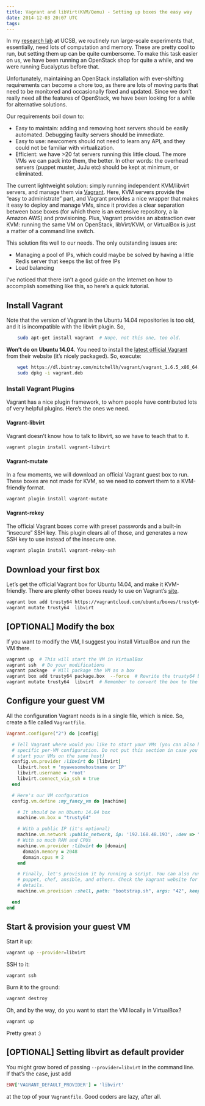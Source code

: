 ```yaml
---
title: Vagrant and libVirt(KVM/Qemu) - Setting up boxes the easy way
date: 2014-12-03 20:07 UTC
tags:
---
```


In my [research lab](http://seclab.cs.ucsb.edu) at UCSB, we routinely run large-scale experiments that, essentially, need lots of computation and memory. These are pretty cool to run, but setting them up can be quite cumbersome. To make this task easier on us, we have been running an OpenStack shop for quite a while, and we were running Eucalyptus before that.

Unfortunately, maintaining an OpenStack installation with ever-shifting requirements can become a chore too, as there are lots of moving parts that need to be monitored and occasionally fixed and updated. Since we don’t really need all the features of OpenStack, we have been looking for a while for alternative solutions.

Our requirements boil down to:

* Easy to maintain: adding and removing host servers should be easily automated. Debugging faulty servers should be immediate.
* Easy to use: newcomers should not need to learn any API, and they could not be familiar with virtualization.
* Efficient: we have >20 fat servers running this little cloud. The more VMs we can pack into them, the better. In other words: the overhead servers (puppet muster, JuJu etc) should be kept at minimum, or eliminated.

 The current lightweight solution: simply running independent KVM/libvirt servers, and manage them via [Vagrant](https://www.vagrantup.com). Here, KVM servers provide the “easy to administrate” part, and Vagrant provides a nice wrapper that makes it easy to deploy and manage VMs, since it provides a clear separation between base boxes (for which there is an extensive repository, a la Amazon AWS) and provisioning. Plus, Vagrant provides an abstraction over KVM: running the same VM on OpenStack, libVirt/KVM, or VirtualBox is just a matter of a command line switch.

 This solution fits well to our needs. The only outstanding issues are:

 * Managing a pool of IPs, which could maybe be solved by having a little Redis server that keeps the list of free IPs
 * Load balancing
 

 I’ve noticed that there isn’t a good guide on the Internet on how to accomplish something like this, so here’s a quick tutorial.


## Install Vagrant
Note that the version of Vagrant in the Ubuntu 14.04 repositories is too old, and it is incompatible with the libvirt plugin. So,

```bash
    sudo apt-get install vagrant  # Nope, not this one, too old.
```
**Won’t do on Ubuntu 14.04**. You need to install the [latest official Vagrant](https://www.vagrantup.com/downloads.html) from their website (it’s nicely packaged).
So, execute:

```bash
    wget https://dl.bintray.com/mitchellh/vagrant/vagrant_1.6.5_x86_64.deb -O vagrant.deb
    sudo dpkg -i vagrant.deb
```

### Install Vagrant Plugins
Vagrant has a nice plugin framework, to whom people have contributed lots of very helpful plugins. Here’s the ones we need.

#### Vagrant-libvirt

Vagrant doesn’t know how to talk to libvirt, so we have to teach that to it.

```bash
vagrant plugin install vagrant-libvirt
```

#### Vagrant-mutate

In a few moments, we will download an official Vagrant guest box to run. These boxes are not made for KVM, so we need to convert them to a KVM-friendly format.

```bash
vagrant plugin install vagrant-mutate
```
#### Vagrant-rekey

The official Vagrant boxes come with preset passwords and a built-in “insecure” SSH key. This plugin clears all of those, and generates a new SSH key to use instead of the insecure one.

```bash
vagrant plugin install vagrant-rekey-ssh
```


## Download your first box
Let’s get the official Vagrant box for Ubuntu 14.04, and make it KVM-friendly. There are plenty other boxes ready to use on Vagrant’s [site](https://vagrantcloud.com/discover/featured).

```bash
vagrant box add trusty64 https://vagrantcloud.com/ubuntu/boxes/trusty64/versions/14.04/providers/virtualbox.box
vagrant mutate trusty64  libvirt
```
## [OPTIONAL] Modify the box

If you want to modify the VM, I suggest you install VirtualBox and run the VM there.

```bash
vagrant up  # This will start the VM in VirtualBox
vagrant ssh  # Do your modifications
vagrant package  # Will package the VM as a box
vagrant box add trusty64 package.box  --force  # Rewrite the trusty64 box
vagrant mutate trusty64  libvirt  # Remember to convert the box to the KVM format 
```


## Configure your guest VM

All the configuration Vagrant needs is in a single file, which is nice. So,
create a file called `Vagrantfile`.

```ruby
Vagrant.configure("2") do |config|

  # Tell Vagrant where would you like to start your VMs (you can also have a
  # specific per-VM configuration. Do not put this section in case you want to
  # start your VMs on the same host)
  config.vm.provider :libvirt do |libvirt|
    libvirt.host = 'myawesomehostname or IP'
    libvirt.username = 'root'
    libvirt.connect_via_ssh = true
  end

  # Here's our VM confguration
  config.vm.define :my_fancy_vm do |machine|

    # It should be an Ubuntu 14.04 box
    machine.vm.box = "trusty64"

    # With a public IP (it's optional)
    machine.vm.network :public_network, ip: '192.168.48.193', :dev => "br0", :mode => 'bridge'
    # With so much RAM and CPUs
    machine.vm.provider :libvirt do |domain|
      domain.memory = 2048
      domain.cpus = 2
    end

    # Finally, let's provision it by running a script. You can also run
    # puppet, chef, ansible, and others. Check the Vagrant website for
    # details.
    machine.vm.provision :shell, path: "bootstrap.sh", args: "42", keep_color: true

  end
end
```


## Start &amp; provision your guest VM

Start it up:

``` bash
vagrant up --provider=libvirt
```

SSH to it:

``` bash
vagrant ssh
```

Burn it to the ground:

``` bash
vagrant destroy
```

Oh, and by the way, do you want to start the VM locally in VirtualBox?

```bash
vagrant up
```

Pretty great :)


## [OPTIONAL] Setting libvirt as default provider

You might grow bored of passing `--provider=libvirt` in the command line. If
that’s the case, just add

```ruby
ENV['VAGRANT_DEFAULT_PROVIDER'] = 'libvirt'
```

at the top of your `Vagrantfile`. Good coders are lazy, after all.


